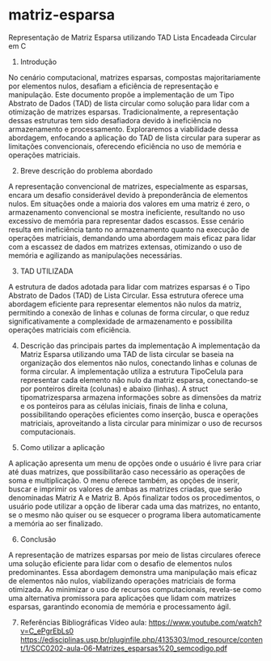 # matriz-esparsa
 Representação de Matriz Esparsa utilizando TAD Lista Encadeada Circular em C

1. Introdução

No cenário computacional, matrizes esparsas, compostas majoritariamente por elementos nulos, desafiam a eficiência de representação e manipulação. Este documento propõe a implementação de um Tipo Abstrato de Dados (TAD) de lista circular como solução para lidar com a otimização de matrizes esparsas. Tradicionalmente, a representação dessas estruturas tem sido desafiadora devido à ineficiência no armazenamento e processamento. Exploraremos a viabilidade dessa abordagem, enfocando a aplicação do TAD de lista circular para superar as limitações convencionais, oferecendo eficiência no uso de memória e operações matriciais.

2.	Breve descrição do problema abordado

A representação convencional de matrizes, especialmente as esparsas, encara um desafio considerável devido à preponderância de elementos nulos. Em situações onde a maioria dos valores em uma matriz é zero, o armazenamento convencional se mostra ineficiente, resultando no uso excessivo de memória para representar dados escassos. Esse cenário resulta em ineficiência tanto no armazenamento quanto na execução de operações matriciais, demandando uma abordagem mais eficaz para lidar com a escassez de dados em matrizes extensas, otimizando o uso de memória e agilizando as manipulações necessárias.

3.	TAD UTILIZADA

 A estrutura de dados adotada para lidar com matrizes esparsas é o Tipo Abstrato de Dados (TAD) de Lista Circular. Essa estrutura oferece uma abordagem eficiente para representar elementos não nulos da matriz, permitindo a conexão de linhas e colunas de forma circular, o que reduz significativamente a complexidade de armazenamento e possibilita operações matriciais com eficiência.

4.	Descrição das principais partes da implementação
A implementação da Matriz Esparsa utilizando uma TAD de lista circular se baseia na organização dos elementos não nulos, conectando linhas e colunas de forma circular. A implementação utiliza a estrutura TipoCelula para representar cada elemento não nulo da matriz esparsa, conectando-se por ponteiros direita (colunas) e abaixo (linhas). A struct tipomatrizesparsa armazena informações sobre as dimensões da matriz e os ponteiros para as células iniciais, finais de linha e coluna, possibilitando operações eficientes como inserção, busca e operações matriciais, aproveitando a lista circular para minimizar o uso de recursos computacionais.

5.	Como utilizar a aplicação

A aplicação apresenta um menu de opções onde o usuário é livre para criar até duas matrizes, que possibilitarão caso necessário as operações de soma e multiplicação. O menu oferece também, as opções de inserir, buscar e imprimir os valores de ambas as matrizes criadas, que serão denominadas Matriz A e Matriz B. Após finalizar todos os procedimentos, o usuário pode utilizar a opção de liberar cada uma das matrizes, no entanto, se o mesmo não quiser ou se esquecer o programa libera automaticamente a memória ao ser finalizado.

6.	Conclusão

A representação de matrizes esparsas por meio de listas circulares oferece uma solução eficiente para lidar com o desafio de elementos nulos predominantes. Essa abordagem demonstra uma manipulação mais eficaz de elementos não nulos, viabilizando operações matriciais de forma otimizada. Ao minimizar o uso de recursos computacionais, revela-se como uma alternativa promissora para aplicações que lidam com matrizes esparsas, garantindo economia de memória e processamento ágil.

7.	Referências Bibliográficas
 Vídeo aula: https://www.youtube.com/watch?v=C_ePgrEbLs0
https://edisciplinas.usp.br/pluginfile.php/4135303/mod_resource/content/1/SCC0202-aula-06-Matrizes_esparsas%20_semcodigo.pdf

